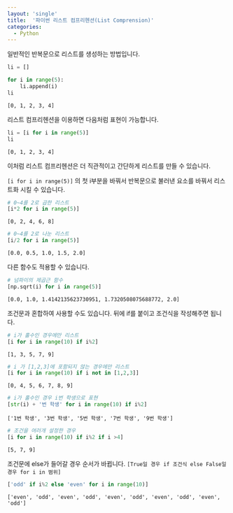 ```yaml
---
layout: 'single'
title:  '파이썬 리스트 컴프리헨션(List Comprension)'
categories:
  - Python
---
```


일반적인 반복문으로 리스트를 생성하는 방법입니다.


```python
li = []

for i in range(5):
    li.append(i)
li
```




    [0, 1, 2, 3, 4]



리스트 컴프리헨션을 이용하면 다음처럼 표현이 가능합니다.


```python
li = [i for i in range(5)]
li
```




    [0, 1, 2, 3, 4]



이처럼 리스트 컴프리헨션은 더 직관적이고 간단하게 리스트를 만들 수 있습니다. 

`[i for i in range(5)]` 의 첫 i부분을 바꿔서 반복문으로 불러낸 요소를 바꿔서 리스트화 시킬 수 있습니다.


```python
# 0~4를 2로 곱한 리스트
[i*2 for i in range(5)]
```




    [0, 2, 4, 6, 8]




```python
# 0~4를 2로 나눈 리스트
[i/2 for i in range(5)]
```




    [0.0, 0.5, 1.0, 1.5, 2.0]



다른 함수도 적용할 수 있습니다.


```python
# 넘파이의 제곱근 함수
[np.sqrt(i) for i in range(5)]
```




    [0.0, 1.0, 1.4142135623730951, 1.7320508075688772, 2.0]



조건문과 혼합하여 사용할 수도 있습니다.
뒤에 if를 붙이고 조건식을 작성해주면 됩니다.


```python
# i가 홀수인 경우에만 리스트
[i for i in range(10) if i%2]
```




    [1, 3, 5, 7, 9]




```python
# i 가 [1,2,3]에 포함되지 않는 경우에만 리스트
[i for i in range(10) if i not in [1,2,3]]
```




    [0, 4, 5, 6, 7, 8, 9]




```python
# i가 홀수인 경우 i번 학생으로 표현
[str(i) + '번 학생' for i in range(10) if i%2]
```




    ['1번 학생', '3번 학생', '5번 학생', '7번 학생', '9번 학생']




```python
# 조건을 여러개 설정한 경우
[i for i in range(10) if i%2 if i >4]
```




    [5, 7, 9]



조건문에 else가 들어갈 경우 순서가 바뀝니다.
`[True일 경우 if 조건식 else False일 경우 for i in 범위]`


```python
['odd' if i%2 else 'even' for i in range(10)]
```




    ['even', 'odd', 'even', 'odd', 'even', 'odd', 'even', 'odd', 'even', 'odd']




```python
